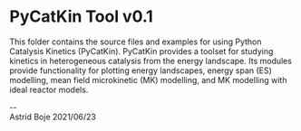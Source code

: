 # PyCatKin Tool v0.1

This folder contains the source files and examples for using Python Catalysis Kinetics (PyCatKin). PyCatKin provides a toolset for studying kinetics in heterogeneous catalysis from the energy landscape. Its modules provide functionality for plotting energy landscapes, energy span (ES) modelling, mean field microkinetic (MK) modelling, and MK modelling with ideal reactor models. 


--  
Astrid Boje
2021/06/23

